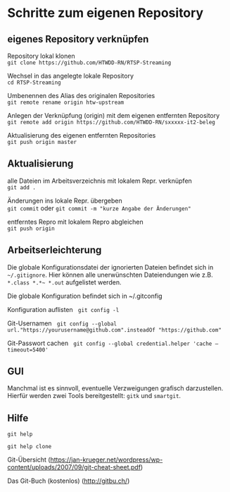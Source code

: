 # Schritte zum eigenen Repository

## eigenes Repository verknüpfen

Repository lokal klonen  
`git clone https://github.com/HTWDD-RN/RTSP-Streaming`

Wechsel in das angelegte lokale Repository  
`cd RTSP-Streaming`

Umbenennen des Alias des originalen Repositories     
`git remote rename origin htw-upstream`

Anlegen der Verknüpfung (origin) mit dem eigenen entfernten Repository  
`git remote add origin https://github.com/HTWDD-RN/sxxxxx-it2-beleg`

Aktualisierung des eigenen entfernten Repositories  
`git push origin master`


## Aktualisierung 

alle Dateien im Arbeitsverzeichnis mit lokalem Repr. verknüpfen  
`git add .`

Änderungen ins lokale Repr. übergeben  
`git commit`  oder  `git commit -m "kurze Angabe der Änderungen"`

entferntes Repro mit lokalem Repro abgleichen  
`git push origin`

## Arbeitserleichterung
Die globale Konfigurationsdatei der ignorierten Dateien befindet sich in `~/.gitignore`.
Hier können alle unerwünschten Dateiendungen wie z.B. `*.class *.*~ *.out` aufgelistet werden.

Die globale Konfiguration befindet sich in ~/.gitconfig

Konfiguration auflisten  
`git config -l`

Git-Usernamen  
`git config --global url."https://yourusername@github.com".insteadOf "https://github.com"`

Git-Passwort cachen  
`git config --global credential.helper 'cache –timeout=5400'`


## GUI
Manchmal ist es sinnvoll, eventuelle Verzweigungen grafisch darzustellen. Hierfür werden zwei Tools bereitgestellt: `gitk` und `smartgit`.

## Hilfe
`git help`

`git help clone`

Git-Übersicht (https://jan-krueger.net/wordpress/wp-content/uploads/2007/09/git-cheat-sheet.pdf)

Das Git-Buch (kostenlos)  (http://gitbu.ch/)

